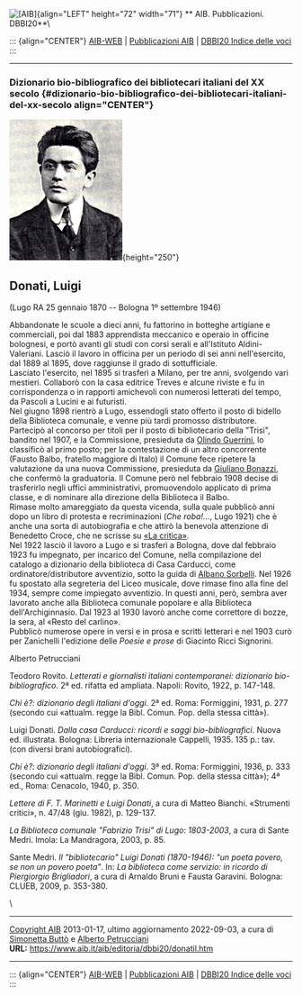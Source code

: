 ![\[AIB\]](/aib/wi/aibv72.gif){align="LEFT" height="72" width="71"}
** AIB. Pubblicazioni. DBBI20**\

::: {align="CENTER"}
[AIB-WEB](/) \| [Pubblicazioni AIB](/pubblicazioni/) \| [DBBI20 Indice
delle voci](dbbi20.htm)
:::

------------------------------------------------------------------------

### Dizionario bio-bibliografico dei bibliotecari italiani del XX secolo {#dizionario-bio-bibliografico-dei-bibliotecari-italiani-del-xx-secolo align="CENTER"}

![\[Ritratto\]](donatil.jpg){height="250"}

## Donati, Luigi

(Lugo RA 25 gennaio 1870 -- Bologna 1º settembre 1946)

Abbandonate le scuole a dieci anni, fu fattorino in botteghe artigiane e
commerciali, poi dal 1883 apprendista meccanico e operaio in officine
bolognesi, e portò avanti gli studi con corsi serali e all\'Istituto
Aldini-Valeriani. Lasciò il lavoro in officina per un periodo di sei
anni nell\'esercito, dal 1889 al 1895, dove raggiunse il grado di
sottufficiale.\
Lasciato l\'esercito, nel 1895 si trasferì a Milano, per tre anni,
svolgendo vari mestieri. Collaborò con la casa editrice Treves e alcune
riviste e fu in corrispondenza o in rapporti amichevoli con numerosi
letterati del tempo, da Pascoli a Lucini e ai futuristi.\
Nel giugno 1898 rientrò a Lugo, essendogli stato offerto il posto di
bidello della Biblioteca comunale, e venne più tardi promosso
distributore.\
Partecipò al concorso per titoli per il posto di bibliotecario della
\"Trisi\", bandito nel 1907, e la Commissione, presieduta da [Olindo
Guerrini](guerrini.htm), lo classificò al primo posto; per la
contestazione di un altro concorrente (Fausto Balbo, fratello maggiore
di Italo) il Comune fece ripetere la valutazione da una nuova
Commissione, presieduta da [Giuliano Bonazzi](bonazzi.htm), che confermò
la graduatoria. Il Comune però nel febbraio 1908 decise di trasferirlo
negli uffici amministrativi, promuovendolo applicato di prima classe, e
di nominare alla direzione della Biblioteca il Balbo.\
Rimase molto amareggiato da questa vicenda, sulla quale pubblicò anni
dopo un libro di protesta e recriminazioni (*Che roba!\...*, Lugo 1921)
che è anche una sorta di autobiografia e che attirò la benevola
attenzione di Benedetto Croce, che ne scrisse su [«La
critica»](https://ojs.uniroma1.it/index.php/lacritica/article/view/7744/7726).\
Nel 1922 lasciò il lavoro a Lugo e si trasferì a Bologna, dove dal
febbraio 1923 fu impegnato, per incarico del Comune, nella compilazione
del catalogo a dizionario della biblioteca di Casa Carducci, come
ordinatore/distributore avventizio, sotto la guida di [Albano
Sorbelli](sorbelli.htm). Nel 1926 fu spostato alla segreteria del Liceo
musicale, dove rimase fino alla fine del 1934, sempre come impiegato
avventizio. In questi anni, però, sembra aver lavorato anche alla
Biblioteca comunale popolare e alla Biblioteca dell\'Archiginnasio. Dal
1923 al 1930 lavorò anche come correttore di bozze, la sera, al «Resto
del carlino».\
Pubblicò numerose opere in versi e in prosa e scritti letterari e nel
1903 curò per Zanichelli l\'edizione delle *Poesie e prose* di Giacinto
Ricci Signorini.

Alberto Petrucciani

Teodoro Rovito. *Letterati e giornalisti italiani contemporanei:
dizionario bio-bibliografico*. 2ª ed. rifatta ed ampliata. Napoli:
Rovito, 1922, p. 147-148.

*Chi è?: dizionario degli italiani d\'oggi*. 2ª ed. Roma: Formiggini,
1931, p. 277 (secondo cui «attualm. regge la Bibl. Comun. Pop. della
stessa città»).

Luigi Donati. *Dalla casa Carducci: ricordi e saggi bio-bibliografici*.
Nuova ed. illustrata. Bologna: Libreria internazionale Cappelli, 1935.
135 p.: tav. (con diversi brani autobiografici).

*Chi è?: dizionario degli italiani d\'oggi*. 3ª ed. Roma: Formiggini,
1936, p. 333 (secondo cui «attualm. regge la Bibl. Comun. Pop. della
stessa città»); 4ª ed., Roma: Cenacolo, 1940, p. 350.

*Lettere di F. T. Marinetti e Luigi Donati*, a cura di Matteo Bianchi.
«Strumenti critici», n. 47/48 (giu. 1982), p. 129-137.

*La Biblioteca comunale \"Fabrizio Trisi\" di Lugo: 1803-2003*, a cura
di Sante Medri. Imola: La Mandragora, 2003, p. 85.

Sante Medri. *Il \"bibliotecario\" Luigi Donati (1870-1946): \"un poeta
povero, se non un povero poeta\"*. In: *La biblioteca come servizio: in
ricordo di Piergiorgio Brigliadori*, a cura di Arnaldo Bruni e Fausta
Garavini. Bologna: CLUEB, 2009, p. 353-380.

\

------------------------------------------------------------------------

[Copyright AIB](/su-questo-sito/dichiarazione-di-copyright-aib-web/)
2013-01-17, ultimo aggiornamento 2022-09-03, a cura di [Simonetta
Buttò](/aib/redazione3.htm) e [Alberto
Petrucciani](/su-questo-sito/redazione-aib-web/)\
**URL:** https://www.aib.it/aib/editoria/dbbi20/donatil.htm

------------------------------------------------------------------------

::: {align="CENTER"}
[AIB-WEB](/) \| [Pubblicazioni AIB](/pubblicazioni/) \| [DBBI20 Indice
delle voci](dbbi20.htm)
:::
